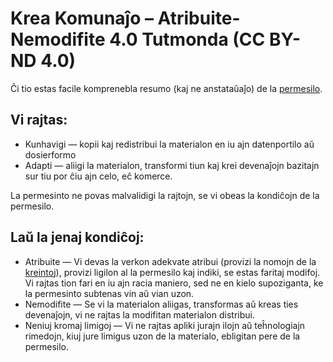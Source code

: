 # Krea Komunaĵo – Atribuite-Nemodifite 4.0 Tutmonda (CC BY-ND 4.0)

Ĉi tio estas facile komprenebla resumo (kaj ne anstataŭaĵo) de la [permesilo](LICENSE.md).

## Vi rajtas:

- Kunhavigi — kopii kaj redistribui la materialon en iu ajn datenportilo aŭ dosierformo
- Adapti — aliigi la materialon, transformi tiun kaj krei devenaĵojn bazitajn sur tiu por ĉiu ajn celo, eĉ komerce.

La permesinto ne povas malvalidigi la rajtojn, se vi obeas la kondiĉojn de la permesilo.

## Laŭ la jenaj kondiĉoj:

- Atribuite — Vi devas la verkon adekvate atribui (provizi la nomojn de la [kreintoj](/AUTHORS.md)), provizi ligilon al la permesilo kaj indiki, se estas faritaj modifoj. Vi rajtas tion fari en iu ajn racia maniero, sed ne en kielo supoziganta, ke la permesinto subtenas vin aŭ vian uzon.
- Nemodifite — Se vi la materialon aliigas, transformas aŭ kreas ties devenaĵojn, vi ne rajtas la modifitan materialon distribui.
- Neniuj kromaj limigoj — Vi ne rajtas apliki jurajn ilojn aŭ teĥnologiajn rimedojn, kiuj jure limigus uzon de la materialo, ebligitan pere de la permesilo.
